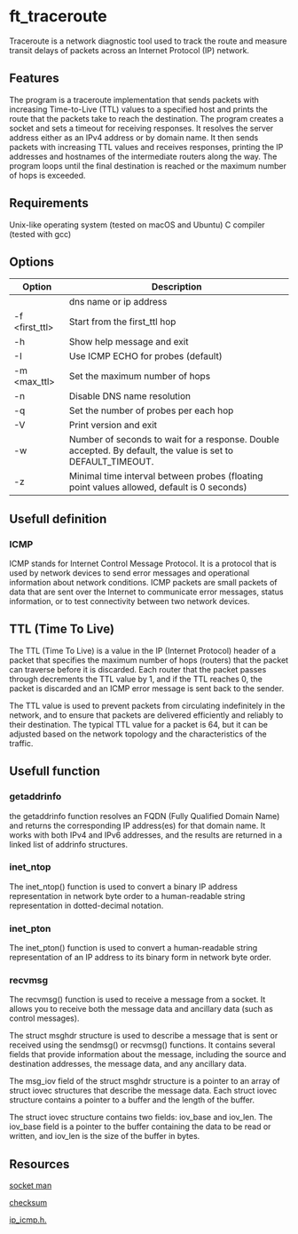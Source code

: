 # ft_traceroute

Traceroute is a network diagnostic tool used to track the route and measure transit delays of packets across an Internet Protocol (IP) network.

## Features

The program is a traceroute implementation that sends packets with increasing Time-to-Live (TTL) values to a specified host and prints the route that the packets take to reach the destination. The program creates a socket and sets a timeout for receiving responses. It resolves the server address either as an IPv4 address or by domain name. It then sends packets with increasing TTL values and receives responses, printing the IP addresses and hostnames of the intermediate routers along the way. The program loops until the final destination is reached or the maximum number of hops is exceeded.

## Requirements

Unix-like operating system (tested on macOS and Ubuntu)
C compiler (tested with gcc)

## Options

| Option         | Description                                                                                                 |
| -------------- | ----------------------------------------------------------------------------------------------------------- |
| <destination>  | dns name or ip address                                                                                      |
| -f <first_ttl> | Start from the first_ttl hop                                                                                |
| -h             | Show help message and exit                                                                                  |
| -I             | Use ICMP ECHO for probes (default)                                                                          |
| -m <max_ttl>   | Set the maximum number of hops                                                                              |
| -n             | Disable DNS name resolution                                                                                 |
| -q <nqueries>  | Set the number of probes per each hop                                                                       |
| -V             | Print version and exit                                                                                      |
| -w <timeout>   | Number of seconds to wait for a response. Double accepted. By default, the value is set to DEFAULT_TIMEOUT. |
| -z <sendwait>  | Minimal time interval between probes (floating point values allowed, default is 0 seconds)                  |

## Usefull definition

### ICMP

ICMP stands for Internet Control Message Protocol. It is a protocol that is used by network devices to send error messages and operational information about network conditions. ICMP packets are small packets of data that are sent over the Internet to communicate error messages, status information, or to test connectivity between two network devices.

## TTL (Time To Live)

The TTL (Time To Live) is a value in the IP (Internet Protocol) header of a packet that specifies the maximum number of hops (routers) that the packet can traverse before it is discarded. Each router that the packet passes through decrements the TTL value by 1, and if the TTL reaches 0, the packet is discarded and an ICMP error message is sent back to the sender.

The TTL value is used to prevent packets from circulating indefinitely in the network, and to ensure that packets are delivered efficiently and reliably to their destination. The typical TTL value for a packet is 64, but it can be adjusted based on the network topology and the characteristics of the traffic.

## Usefull function

### getaddrinfo

the getaddrinfo function resolves an FQDN (Fully Qualified Domain Name) and returns the corresponding IP address(es) for that domain name. It works with both IPv4 and IPv6 addresses, and the results are returned in a linked list of addrinfo structures.

### inet_ntop

The inet_ntop() function is used to convert a binary IP address representation in network byte order to a human-readable string representation in dotted-decimal notation.

### inet_pton

The inet_pton() function is used to convert a human-readable string representation of an IP address to its binary form in network byte order.

### recvmsg

The recvmsg() function is used to receive a message from a socket. It allows you to receive both the message data and ancillary data (such as control messages).

The struct msghdr structure is used to describe a message that is sent or received using the sendmsg() or recvmsg() functions. It contains several fields that provide information about the message, including the source and destination addresses, the message data, and any ancillary data.

The msg_iov field of the struct msghdr structure is a pointer to an array of struct iovec structures that describe the message data. Each struct iovec structure contains a pointer to a buffer and the length of the buffer.

The struct iovec structure contains two fields: iov_base and iov_len. The iov_base field is a pointer to the buffer containing the data to be read or written, and iov_len is the size of the buffer in bytes.

## Resources

[socket man](https://man7.org/linux/man-pages/man2/socket.2.html)

[checksum](https://datatracker.ietf.org/doc/html/rfc1071)

[ip_icmp.h.](https://sites.uclouvain.be/SystInfo/usr/include/netinet/ip_icmp.h.html)
